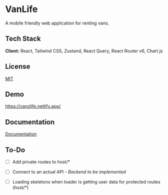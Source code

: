 # VanLife

A mobile friendly web application for renting vans.

## Tech Stack

**Client:** React, Tailwind CSS, Zustand, React Query, React Router v6, Chart.js

## License

[MIT](https://choosealicense.com/licenses/mit/)

## Demo

https://vanzlife.netlify.app/

## Documentation

[Documentation](https://linktodocumentation)

## To-Do

- [ ] Add private routes to host/\*

- [ ] Connect to an actual API - _Backend to be implemented_

- [ ] Loading skeletons when loader is getting user data for protected routes (host/\*)

